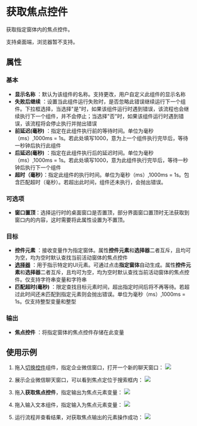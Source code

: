 # 获取焦点控件

获取指定窗体内的焦点控件。

支持桌面端，浏览器暂不支持。

## 属性

### 基本

- **显示名称** ：默认为该组件的名称。支持更改，用户自定义此组件的显示名称
- **失败后继续** ：设置当此组件运行失败时，是否忽略此错误继续运行下一个组件。下拉框选择，当选择"是"时，如果该组件运行时遇到错误，该流程也会继续执行下一个组件，并不会停止；当选择"否"时，如果该组件运行时遇到错误，该流程将会停止执行并抛出错误
- **前延迟(毫秒)** ：指定在此组件执行前的等待时间。单位为毫秒（ms）,1000ms = 1s。若此处填写1000，意为上一个组件执行完毕后，等待一秒钟后执行此组件
- **后延迟(毫秒)** ：指定在此组件执行后的延迟时间。单位为毫秒（ms）,1000ms = 1s。若此处填写1000，意为此组件执行完毕后，等待一秒钟后执行下一个组件
- **超时（毫秒）**：指定此组件的执行时间。单位为毫秒（ms）,1000ms = 1s。包含匹配超时（毫秒）。若超出此时间，组件还未执行，会抛出错误。

### 可选项

- **窗口置顶**：选择运行时的桌面窗口是否置顶，部分界面窗口置顶时无法获取到窗口内的内容，这时需要将此属性设置为不置顶。

### 目标

- **控件元素** ：接收变量作为指定窗体。属性**控件元素**和**选择器**二者互斥，且均可为空，均为空时默认查找当前活动窗体的焦点控件
- **[选择器](../../Appendix/Selector.md?_v=v2020.4)** ：用于指示特定的UI元素。可通过点击**指定窗体**自动生成。属性**控件元素**和**选择器**二者互斥，且均可为空，均为空时默认查找当前活动窗体的焦点控件。仅支持字符串变量和字符串
- **匹配超时(毫秒)** ：限定查找目标元素时间，超出指定时间后将不再等待。若超过此时间还未匹配到指定元素则会抛出错误。单位为毫秒（ms）,1000ms = 1s。仅支持整型变量和整型

### 输出

- **焦点控件** ：将指定窗体的焦点控件存储在此变量

## 使用示例

1. 拖入[切换控件](activity/../SwitchControl.md)组件，指定企业微信窗口，打开一个新的聊天窗口：
![](https://docimages.blob.core.chinacloudapi.cn/images/Activities/GetFocus1.png)

2. 展示企业微信聊天窗口，可以看到焦点定位于搜索框内：
![](https://docimages.blob.core.chinacloudapi.cn/images/Activities/GetFocus2.png)

3. 拖入**获取焦点控件**，指定输出为焦点元素变量：
![](https://docimages.blob.core.chinacloudapi.cn/images/Activities/GetFocus3.png)

4. 拖入输入文本组件，指定输入为焦点元素变量：
![](https://docimages.blob.core.chinacloudapi.cn/images/Activities/GetFocus4.png)

5. 运行流程并查看结果，对获取焦点输出的元素操作成功：
![](https://docimages.blob.core.chinacloudapi.cn/images/Activities/GetFocus5.png)

